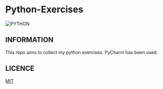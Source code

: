 # Python-Exercises

![PYTHON](https://user-images.githubusercontent.com/99339675/183267683-5e83536b-02c0-4af5-aac4-2d885cc166b6.jpg)


## INFORMATION
This repo aims to collect my python exercises.
PyCharm has been used.

## LICENCE

[MIT](https://choosealicense.com/licenses/mit/)
